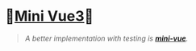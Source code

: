 # 🎉[Mini Vue3](https://github.com/raingrain/mini-vue3/)🎉

> *A better implementation with testing is **[mini-vue](https://github.com/cuixiaorui/mini-vue)**.*
